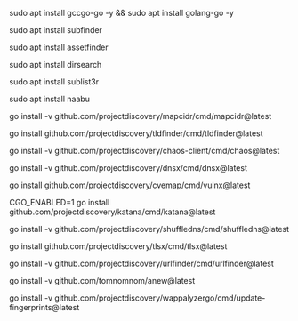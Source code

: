 sudo apt install gccgo-go -y && sudo apt install golang-go -y


sudo apt install subfinder

sudo apt install assetfinder

sudo apt install dirsearch

sudo apt install sublist3r

sudo apt install naabu


go install -v github.com/projectdiscovery/mapcidr/cmd/mapcidr@latest

go install github.com/projectdiscovery/tldfinder/cmd/tldfinder@latest

go install -v github.com/projectdiscovery/chaos-client/cmd/chaos@latest

go install -v github.com/projectdiscovery/dnsx/cmd/dnsx@latest

go install github.com/projectdiscovery/cvemap/cmd/vulnx@latest

CGO_ENABLED=1 go install github.com/projectdiscovery/katana/cmd/katana@latest

go install -v github.com/projectdiscovery/shuffledns/cmd/shuffledns@latest

go install github.com/projectdiscovery/tlsx/cmd/tlsx@latest

go install -v github.com/projectdiscovery/urlfinder/cmd/urlfinder@latest

go install -v github.com/tomnomnom/anew@latest

go install -v github.com/projectdiscovery/wappalyzergo/cmd/update-fingerprints@latest




